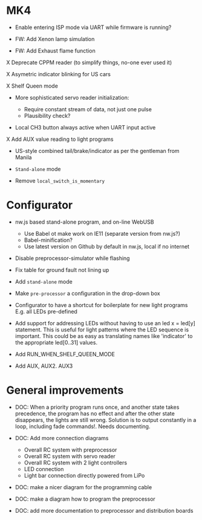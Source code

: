 # MK4

* Enable entering ISP mode via UART while firmware is running?

* FW: Add Xenon lamp simulation

* FW: Add Exhaust flame function

X Deprecate CPPM reader (to simplify things, no-one ever used it)

X Asymetric indicator blinking for US cars

X Shelf Queen mode

* More sophisticated servo reader initialization:
  * Require constant stream of data, not just one pulse
  * Plausibility check?

* Local CH3 button always active when UART input active

X Add AUX value reading to light programs

* US-style combined tail/brake/indicator as per the gentleman from Manila

* `Stand-alone` mode

* Remove `local_switch_is_momentary`

# Configurator

* nw.js based stand-alone program, and on-line WebUSB
  * Use Babel ot make work on IE11 (separate version from nw.js?)
  * Babel-minification?
  * Use latest version on Github by default in nw.js, local if no internet

* Disable preprocessor-simulator while flashing

* Fix table for ground fault not lining up

* Add `stand-alone` mode

* Make `pre-processor` a configuration in the drop-down box

* Configurator to have a shortcut for boilerplate for new light programs
    E.g. all LEDs pre-defined

* Add support for addressing LEDs without having to use an
    led x = led[y] statement. This is useful for light patterns where the
    LED sequence is important. This could be as easy as translating names like
    'indicator' to the appropriate led[0..31] values.

* Add RUN_WHEN_SHELF_QUEEN_MODE
* Add AUX, AUX2. AUX3

# General improvements

* DOC: When a priority program runs once, and another state takes precedence,
  the program has no effect and after the other state disappears, the lights
  are still wrong. Solution is to output constantly in a loop,
  including fade commands!.
  Needs documenting.

* DOC: Add more connection diagrams
    - Overall RC system with preprocessor
    - Overall RC system with servo reader
    - Overall RC system with 2 light controllers
    - LED connection
    - Light bar connection directly powered from LiPo

* DOC: make a nicer diagram for the programming cable

* DOC: make a diagram how to program the preprocessor

* DOC: add more documentation to preprocessor and distribution boards